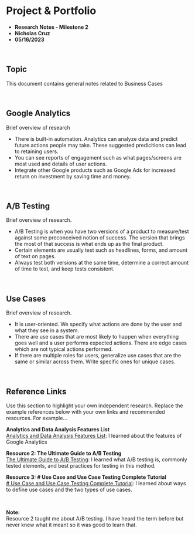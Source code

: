 ﻿
# Project & Portfolio 

* **Research Notes - Milestone 2**
* **Nicholas Cruz**
* **05/16/2023**

<br>

## Topic

This document contains general notes related to Business Cases

<br>

## Google Analytics
Brief overview of research

* There is built-in automation. Analytics can analyze data and predict future actions people may take. These suggested predicitions can lead to retaining users.
* You can see reports of engagement such as what pages/screens are most used and details of user actions.
* Integrate other Google products such as Google Ads for increased return on investment by saving time and money.

<br>

## A/B Testing
Brief overview of research. 

* A/B Testing is when you have two versions of a product to measure/test against some preconceived notion of success. The version that brings the most of that success is what ends up as the final product.
* Certain elements are usually test such as headlines, forms, and amount of text on pages.
* Always test both versions at the same time, determine a correct amount of time to test, and keep tests consistent.

<br>

## Use Cases
Brief overview of research.

* It is user-oriented. We specify what actions are done by the user and what they see in a system.
* There are use cases that are most likely to happen when everything goes well and a user performs expected actions. There are edge cases which are not typical actions performed.
* If there are multiple roles for users, generalize use cases that are the same or similar across them. Write specific ones for unique cases.

    
<br>

## Reference Links
Use this section to highlight your own independent research. Replace the example references below with your own links and recommended resources. For example...

**Analytics and Data Analysis Features List**  
[Analytics and Data Analysis Features List](https://marketingplatform.google.com/about/analytics/features/): I learned about the features of Google Analytics

**Resource 2: The Ultimate Guide to A/B Testing**    
[The Ultimate Guide to A/B Testing](https://www.smashingmagazine.com/2010/06/the-ultimate-guide-to-a-b-testing/): I learned what A/B testing is, commonly tested elements, and best practices for testing in this method.

**Resource 3: # Use Case and Use Case Testing Complete Tutorial**    
[# Use Case and Use Case Testing Complete Tutorial](https://www.softwaretestinghelp.com/use-case-testing/): I learned about ways to define use cases and the two types of use cases.

<br>

**Note:**  
Resource 2 taught me about A/B testing. I have heard the term before but never knew what it meant so it was good to learn that.
